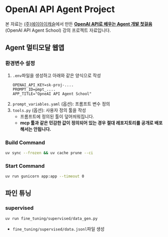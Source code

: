 # OpenAI API Agent Project

본 자료는 [(주)에이아이캐슬](https://aicastle.com)에서 만든 [**OpenAI API로 배우는 Agent 개발 첫걸음** ](https://openai-api-agent.aicastle.school/)(OpenAI API Agent School) 강의 프로젝트 자료입니다.


## Agent 멀티모달 웹앱

### 환경변수 설정

1. `.env`파일을 생성하고 아래와 같은 양식으로 작성
    ```
    OPENAI_API_KEY=sk-proj-....
    PROMPT_ID=pmpt_....
    APP_TITLE="OpneAI API Agent School"
    ```
1. `prompt_variables.yaml` (옵션): 프롬프트 변수 정의
1. `tools.py` (옵션): 사용자 정의 툴을 작성
    - 프롬프트에 정의된 툴이 덮어씌워집니다.
    - **mcp 툴과 같은 민감한 값이 정의되어 있는 경우 절대 레포지토리를 공개로 배포해서는 안됩니다.**

### Build Command
```sh
uv sync --frozen && uv cache prune --ci
```

### Start Command
```sh
uv run gunicorn app:app --timeout 0
```

## 파인 튜닝

### supervised
```sh
uv run fine_tuning/supervised/data_gen.py
```
- `fine_tuning/supervised/data.jsonl`파일 생성